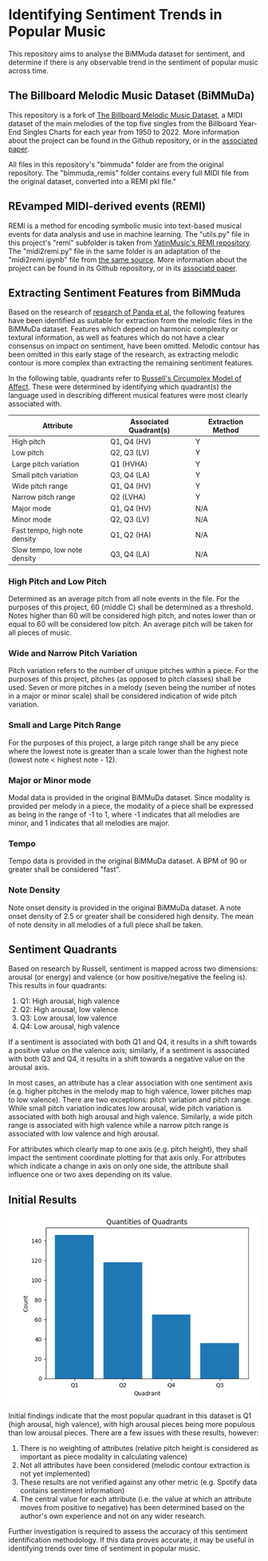 # Identifying Sentiment Trends in Popular Music
This repository aims to analyse the BiMMuda dataset for sentiment, and determine if there is any observable trend in the sentiment of popular music across time.

## The Billboard Melodic Music Dataset (BiMMuDa)

This repository is a fork of [The Billboard Melodic Music Dataset](https://github.com/madelinehamilton/), a MIDI dataset of the main melodies of the top five singles from the Billboard Year-End Singles Charts for each year from 1950 to 2022. More information about the project can be found in the Github repository, or in the [associated paper](https://www.nature.com/articles/s41598-024-64571-x).

All files in this repository's "bimmuda" folder are from the original repository. The "bimmuda_remis" folder contains every full MIDI file from the original dataset, converted into a REMI pkl file."

## REvamped MIDI-derived events (REMI)

REMI is a method for encoding symbolic music into text-based musical events for data analysis and use in machine learning. The "utils.py" file in this project's "remi" subfolder is taken from [YatinMusic's REMI repository](https://github.com/YatingMusic/remi). The "midi2remi.py" file in the same folder is an adaptation of the "midi2remi.ipynb" file from [the same source](https://github.com/YatingMusic/remi). More information about the project can be found in its Github repository, or in its [associatd paper](https://arxiv.org/abs/2002.00212).

## Extracting Sentiment Features from BiMMuda

Based on the research of [research of Panda et al](https://www.researchgate.net/publication/346359767_Audio_Features_for_Music_Emotion_Recognition_a_Survey), the following features have been identified as suitable for extraction from the melodic files in the BiMMuDa dataset. Features which depend on harmonic complexity or textural information, as well as features which do not have a clear consensus on impact on sentiment, have been omitted. Melodic contour has been omitted in this early stage of the research, as extracting melodic contour is more complex than extracting the remaining sentiment features.

In the following table, quadrants refer to [Russell's Circumplex Model of Affect](https://www.ncbi.nlm.nih.gov/pmc/articles/PMC2367156/). These were determined by identifying which quadrant(s) the language used in describing different musical features were most clearly associated with.

| Attribute                     | Associated Quadrant(s) | Extraction Method |
| ----------------------------- | ---------------------- | ----------------- |
| High pitch                    | Q1, Q4  (HV)           | Y                 |
| Low pitch                     | Q2, Q3  (LV)           | Y                 |
| Large pitch variation         | Q1 (HVHA)              | Y                 |
| Small pitch variation         | Q3, Q4 (LA)            | Y                 |
| Wide pitch range              | Q1, Q4 (HV)            | Y                 |
| Narrow pitch range            | Q2 (LVHA)              | Y                 |
| Major mode                    | Q1, Q4 (HV)            | N/A               |
| Minor mode                    | Q2, Q3 (LV)            | N/A               |
| Fast tempo, high note density | Q1, Q2 (HA)            | N/A               |
| Slow tempo, low note density  | Q3, Q4 (LA)            | N/A               |

### High Pitch and Low Pitch
Determined as an average pitch from all note events in the file. For the purposes of this project, 60 (middle C) shall be determined as a threshold. Notes higher than 60 will be considered high pitch, and notes lower than or equal to 60 will be considered low pitch. An average pitch will be taken for all pieces of music.

### Wide and Narrow Pitch Variation
Pitch variation refers to the number of unique pitches within a piece. For the purposes of this project, pitches (as opposed to pitch classes) shall be used. Seven or more pitches in a melody (seven being the number of notes in a major or minor scale) shall be considered indication of wide pitch variation.

### Small and Large Pitch Range
For the purposes of this project, a large pitch range shall be any piece where the lowest note is greater than a scale lower than the highest note (lowest note < highest note - 12).

### Major or Minor mode
Modal data is provided in the original BiMMuDa dataset. Since modality is provided per melody in a piece, the modality of a piece shall be expressed as being in the range of -1 to 1, where -1 indicates that all melodies are minor, and 1 indicates that all melodies are major.

### Tempo
Tempo data is provided in the original BiMMuDa dataset. A BPM of 90 or greater shall be considered "fast".

### Note Density
Note onset density is provided in the original BiMMuDa dataset. A note onset density of 2.5 or greater shall be considered high density. The mean of note density in all melodies of a full piece shall be taken.

## Sentiment Quadrants

Based on research by Russell, sentiment is mapped across two dimensions: arousal (or energy) and valence (or how positive/negative the feeling is). This results in four quadrants:
 1. Q1: High arousal, high valence
 2. Q2: High arousal, low valence
 3. Q3: Low arousal, low valence
 4. Q4: Low arousal, high valence

If a sentiment is associated with both Q1 and Q4, it results in a shift towards a positive value on the valence axis; similarly, if a sentiment is associated with both Q3 and Q4, it results in a shift towards a negative value on the arousal axis.

In most cases, an attribute has a clear association with one sentiment axis (e.g. higher pitches in the melody map to high valence, lower pitches map to low valence). There are two exceptions: pitch variation and pitch range. While small pitch variation indicates low arousal, wide pitch variation is associated with both high arousal and high valence. Similarly, a wide pitch range is associated with high valence while a narrow pitch range is associated with low valence and high arousal.

For attributes which clearly map to one axis (e.g. pitch height), they shall impact the sentiment coordinate plotting for that axis only. For attributes which indicate a change in axis on only one side, the attribute shall influence one or two axes depending on its value.

## Initial Results

![A bar graph showing the quantities of quadrants identified in the BiMMuDa dataset](./quadrant_bargraph.png)

Initial findings indicate that the most popular quadrant in this dataset is Q1 (high arousal, high valence), with high arousal pieces being more populous than low arousal pieces. There are a few issues with these results, however:

 1. There is no weighting of attributes (relative pitch height is considered as important as piece modality in calculating valence)
 2. Not all attributes have been considered (melodic contour extraction is not yet implemented)
 3. These results are not verified against any other metric (e.g. Spotify data contains sentiment information)
 4. The central value for each attribute (i.e. the value at which an attribute moves from positive to negative) has been determined based on the author's own experience and not on any wider research.

Further investigation is required to assess the accuracy of this sentiment identification methodology. If this data proves accurate, it may be useful in identifying trends over time of sentiment in popular music.